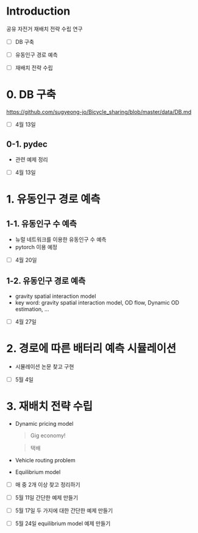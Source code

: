# Introduction

공유 자전거 재배치 전략 수립 연구

- [ ] DB 구축 
- [ ] 유동인구 경로 예측
- [ ] 재배치 전략 수립


# 0. DB 구축

https://github.com/sugyeong-jo/Bicycle_sharing/blob/master/data/DB.md

- [ ] 4월 13일

## 0-1. pydec 
- 관련 예제 정리 
- [ ] 4월 13일


# 1. 유동인구 경로 예측

## 1-1. 유동인구 수 예측
- 뉴럴 네트워크를 이용한 유동인구 수 예측
- pytorch 이용 예정
- [ ] 4월 20일

## 1-2. 유동인구 경로 예측
- gravity spatial interaction model
- key word: gravity spatial interaction model, OD flow, Dynamic OD estimation, ...
- [ ] 4월 27일

# 2. 경로에 따른 배터리 예측 시뮬레이션
- 시뮬레이션 논문 찾고 구현
- [ ] 5월 4일

# 3. 재배치 전략 수립
- Dynamic pricing model
    > Gig economy!

    > 택배
- Vehicle routing problem 
- Equilibrium model
- [ ] 매 중 2개 이상 찾고 정리하기
- [ ] 5월 11일 간단한 예제 만들기
- [ ] 5월 17일 두 가지에 대한 간단한 예제 만들기
- [ ] 5월 24일 equilibrium model 예제 만들기





